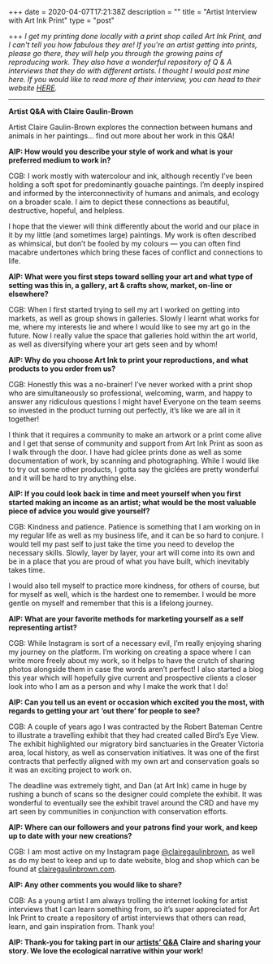 +++
date = 2020-04-07T17:21:38Z
description = ""
title = "Artist Interview with Art Ink Print"
type = "post"

+++
_I get my printing done locally with a print shop called Art Ink Print, and I can't tell you how fabulous they are! If you're an artist getting into prints, please go there, they will help you through the growing pains of reproducing work. They also have a wonderful repository of Q & A interviews that they do with different artists. I thought I would post mine here. If you would like to read more of their interview, you can head to their website_ [_HERE_](https://www.artinkprint.ca/resources-for-artists/artists_interviews/ "Art Ink Print Artist Interviews")_._

***

**Artist Q&A with Claire Gaulin-Brown**

Artist Claire Gaulin-Brown explores the connection between humans and animals in her paintings… find out more about her work in this Q&A!

**AIP: How would you describe your style of work and what is your preferred medium to work in?**

CGB: I work mostly with watercolour and ink, although recently I’ve been holding a soft spot for predominantly gouache paintings. I’m deeply inspired and informed by the interconnectivity of humans and animals, and ecology on a broader scale. I aim to depict these connections as beautiful, destructive, hopeful, and helpless.

I hope that the viewer will think differently about the world and our place in it by my little (and sometimes large) paintings. My work is often described as whimsical, but don’t be fooled by my colours — you can often find macabre undertones which bring these faces of conflict and connections to life.

**AIP: What were you first steps toward selling your art and what type of setting was this in, a gallery, art & crafts show, market, on-line or elsewhere?**

CGB: When I first started trying to sell my art I worked on getting into markets, as well as group shows in galleries. Slowly I learnt what works for me, where my interests lie and where I would like to see my art go in the future. Now I really value the space that galleries hold within the art world, as well as diversifying where your art gets seen and by whom!

**AIP: Why do you choose Art Ink to print your reproductions, and what products to you order from us?**

CGB: Honestly this was a no-brainer! I’ve never worked with a print shop who are simultaneously so professional, welcoming, warm, and happy to answer any ridiculous questions I might have! Everyone on the team seems so invested in the product turning out perfectly, it’s like we are all in it together!

I think that it requires a community to make an artwork or a print come alive and I get that sense of community and support from Art Ink Print as soon as I walk through the door. I have had giclee prints done as well as some documentation of work, by scanning and photographing. While I would like to try out some other products, I gotta say the giclées are pretty wonderful and it will be hard to try anything else.

**AIP: If you could look back in time and meet yourself when you first started making an income as an artist; what would be the most valuable piece of advice you would give yourself?**

CGB: Kindness and patience. Patience is something that I am working on in my regular life as well as my business life, and it can be so hard to conjure. I would tell my past self to just take the time you need to develop the necessary skills. Slowly, layer by layer, your art will come into its own and be in a place that you are proud of what you have built, which inevitably takes time.

I would also tell myself to practice more kindness, for others of course, but for myself as well, which is the hardest one to remember. I would be more gentle on myself and remember that this is a lifelong journey.

**AIP: What are your favorite methods for marketing yourself as a self representing artist?**

CGB: While Instagram is sort of a necessary evil, I’m really enjoying sharing my journey on the platform. I’m working on creating a space where I can write more freely about my work, so it helps to have the crutch of sharing photos alongside them in case the words aren’t perfect! I also started a blog this year which will hopefully give current and prospective clients a closer look into who I am as a person and why I make the work that I do!

**AIP: Can you tell us an event or occasion which excited you the most, with regards to getting your art ‘out there’ for people to see?**

CGB: A couple of years ago I was contracted by the Robert Bateman Centre to illustrate a travelling exhibit that they had created called Bird’s Eye View. The exhibit highlighted our migratory bird sanctuaries in the Greater Victoria area, local history, as well as conservation initiatives. It was one of the first contracts that perfectly aligned with my own art and conservation goals so it was an exciting project to work on.

The deadline was extremely tight, and Dan (at Art Ink) came in huge by rushing a bunch of scans so the designer could complete the exhibit. It was wonderful to eventually see the exhibit travel around the CRD and have my art seen by communities in conjunction with conservation efforts.

**AIP: Where can our followers and your patrons find your work, and keep up to date with your new creations?**

CGB: I am most active on my Instagram page [@clairegaulinbrown](https://www.instagram.com/clairegaulinbrown/?hl=en), as well as do my best to keep and up to date website, blog and shop which can be found at [clairegaulinbrown.com](http://www.clairegaulinbrown.com/).

**AIP: Any other comments you would like to share?**

CGB: As a young artist I am always trolling the internet looking for artist interviews that I can learn something from, so it’s super appreciated for Art Ink Print to create a repository of artist interviews that others can read, learn, and gain inspiration from. Thank you!

**AIP: Thank-you for taking part in our** [**artists’ Q&A**](https://www.artinkprint.ca/resources-for-artists/artists_interviews/) **Claire and sharing your story. We love the ecological narrative within your work!**